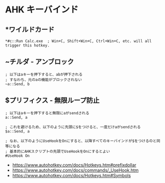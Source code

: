 ﻿# AHK キーバインド

## *ワイルドカード

```autohotkey
*#c::Run Calc.exe  ; Win+C, Shift+Win+C, Ctrl+Win+C, etc. will all trigger this hotkey.
```

## ~チルダ - アンブロック

```autohotkey
; 以下はaキーを押下すると、abが押下される
; すなわち、元のaの機能がブロックされない
~a::Send, b
```

## $プリフィクス - 無限ループ防止

```autohotkey
; 以下はaキーを押下すると無限にaがsendされる
a::Send, a

; これを避けるため、以下のように先頭に$をつけると、一度だけaがsendされる
$a::Send, a

; なお、以下のようにUseHookをOnにすると、以降すべてのキーバインドが$をつけるのと同等になる
; 基本的にAHKスクリプトの先頭でUseHookをOnにするとよい
#UseHook On
```

- https://www.autohotkey.com/docs/Hotkeys.htm#prefixdollar
- https://www.autohotkey.com/docs/commands/_UseHook.htm
- https://www.autohotkey.com/docs/Hotkeys.htm#Symbols
